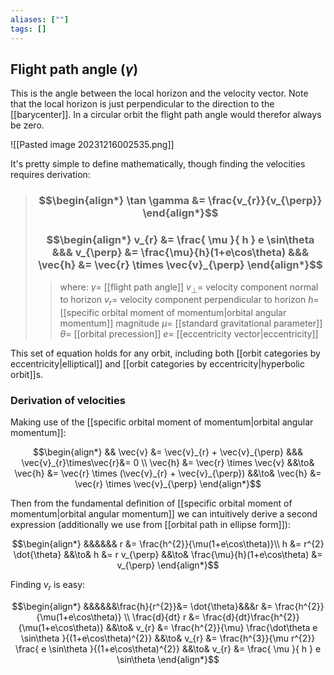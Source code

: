 ```yaml
---
aliases: [""]
tags: []
---
```


## Flight path angle ($\gamma$)

This is the angle between the local horizon and the velocity vector. Note that the local horizon is just perpendicular to the direction to the [[barycenter]]. In a circular orbit the flight path angle would therefor always be zero.

![[Pasted image 20231216002535.png]]

It's pretty simple to define mathematically, though finding the velocities requires derivation:

> ### $$\begin{align*} \tan \gamma  &= \frac{v_{r}}{v_{\perp}}  \end{align*}$$
> ### $$\begin{align*}  v_{r} &= \frac{ \mu  }{ h }  e \sin\theta &&& v_{\perp} &= \frac{\mu}{h}(1+e\cos\theta) &&& \vec{h} &= \vec{r} \times \vec{v}_{\perp}  \end{align*}$$
>> where:
>> $\gamma=$ [[flight path angle]]
>> $v_{\perp}=$ velocity component normal to horizon
>> $v_{r}=$ velocity component perpendicular to horizon
>> $h=$ [[specific orbital moment of momentum|orbital angular momentum]] magnitude
>> $\mu=$ [[standard gravitational parameter]]
>> $\theta=$ [[orbital precession]]
>> $e=$ [[eccentricity vector|eccentricity]]

This set of equation holds for any orbit, including both [[orbit categories by eccentricity|elliptical]] and [[orbit categories by eccentricity|hyperbolic orbit]]s.

### Derivation of velocities

Making use of the [[specific orbital moment of momentum|orbital angular momentum]]:

$$\begin{align*}
&& \vec{v} &= \vec{v}_{r} + \vec{v}_{\perp} &&& \vec{v}_{r}\times\vec{r}&= 0 \\
\vec{h} &= \vec{r} \times \vec{v} &&\to& \vec{h} &= \vec{r} \times (\vec{v}_{r} + \vec{v}_{\perp})  &&\to&  \vec{h} &= \vec{r} \times \vec{v}_{\perp} 
\end{align*}$$

Then from the fundamental definition of [[specific orbital moment of momentum|orbital angular momentum]] we can intuitively derive a second expression (additionally we use from [[orbital path in ellipse form]]):

$$\begin{align*} 
&&&&&& r &=  \frac{h^{2}}{\mu(1+e\cos\theta)}\\
h &= r^{2} \dot{\theta} &&\to& h &= r v_{\perp} &&\to& \frac{\mu}{h}(1+e\cos\theta) &= v_{\perp}
\end{align*}$$

Finding $v_{r}$ is easy:

$$\begin{align*}
 &&&&&&\frac{h}{r^{2}}&= \dot{\theta}&&&r &=  \frac{h^{2}}{\mu(1+e\cos\theta)} \\
 \frac{d}{dt} r &= \frac{d}{dt}\frac{h^{2}}{\mu(1+e\cos\theta)}  &&\to& v_{r} &= \frac{h^{2}}{\mu} \frac{\dot\theta e \sin\theta }{(1+e\cos\theta)^{2}} &&\to&
 v_{r} &= \frac{h^{3}}{\mu r^{2}} \frac{ e \sin\theta }{(1+e\cos\theta)^{2}} &&\to&
 v_{r} &= \frac{ \mu  }{ h }  e \sin\theta
\end{align*}$$
